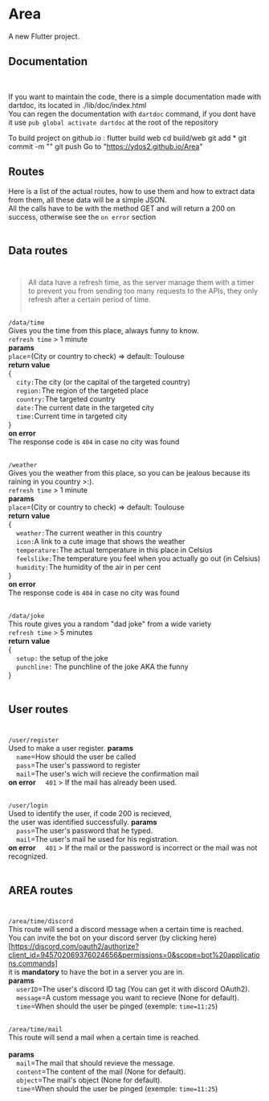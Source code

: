 # Area

A new Flutter project.

## Documentation

<br/>

If you want to maintain the code, there is a simple documentation made with dartdoc, its located in ./lib/doc/index.html <br/>
You can regen the documentation with `dartdoc` command, if you dont have it use `pub global activate dartdoc` at the root of the repository <br/>

To build project on github.io :
flutter build web
cd build/web
git add *
git commit -m ""
git push
Go to "https://ydos2.github.io/Area"

## Routes

Here is a list of the actual routes, how to use them and how to extract data from them, all these data will be a simple JSON.<br>
All the calls have to be with the method GET and will return a 200 on success, otherwise see the `on error` section <br> <br>

## Data routes<br><br>

> All data have a refresh time, as the server manage them with a timer to prevent you from sending too many requests to the APIs, they only refresh after a certain period of time.<br><br>

`/data/time`<br>
Gives you the time from this place, always funny to know.<br>
`refresh time` \> 1 minute<br>
**params**<br>
`place`=(City or country to check) \=> default: Toulouse<br>
**return value**<br>
{<br>
&nbsp;&nbsp;&nbsp;&nbsp;`city:`The city (or the capital of the targeted country)<br>
&nbsp;&nbsp;&nbsp;&nbsp;`region:`The region of the targeted place<br>
&nbsp;&nbsp;&nbsp;&nbsp;`country:`The targeted country<br>
&nbsp;&nbsp;&nbsp;&nbsp;`date:`The current date in the targeted city<br>
&nbsp;&nbsp;&nbsp;&nbsp;`time:`Current time in targeted city<br>
}<br>
**on error**<br>
The response code is `404` in case no city was found<br><br>

`/weather`<br>
Gives you the weather from this place, so you can be jealous because its raining in you country \>\:\).<br>
`refresh time` \> 1 minute<br>
**params**<br>
`place`=(City or country to check) \=> default: Toulouse<br>
**return value**<br>
{<br>
&nbsp;&nbsp;&nbsp;&nbsp;`weather:`The current weather in this country<br>
&nbsp;&nbsp;&nbsp;&nbsp;`icon:`A link to a cute image that shows the weather<br>
&nbsp;&nbsp;&nbsp;&nbsp;`temperature:`The actual temperature in this place in Celsius<br>
&nbsp;&nbsp;&nbsp;&nbsp;`feelslike:`The temperature you feel when you actually go out (in Celsius)<br>
&nbsp;&nbsp;&nbsp;&nbsp;`humidity:`The humidity of the air in per cent<br>
}<br>
**on error**<br>
The response code is `404` in case no city was found<br><br>

`/data/joke` <br>
This route gives you a random "dad joke" from a wide variety <br>
`refresh time` \> 5 minutes<br>
**return value** <br>
{ <br>
&nbsp;&nbsp;&nbsp;&nbsp;`setup:` the setup of the joke  <br>
&nbsp;&nbsp;&nbsp;&nbsp;`punchline:` The punchline of the joke AKA the funny<br>
} <br><br>

## User routes <br><br>

`/user/register`<br>
Used to make a user register.
**params** <br>
&nbsp;&nbsp;&nbsp;&nbsp;`name`=How should the user be called<br>
&nbsp;&nbsp;&nbsp;&nbsp;`pass`=The user's password to register<br>
&nbsp;&nbsp;&nbsp;&nbsp;`mail`=The user's wich will recieve the confirmation mail<br>
**on error**
&nbsp;&nbsp;&nbsp;&nbsp;`401` \> If the mail has already been used.<br><br>

`/user/login`<br>
Used to identify the user, if code 200 is recieved,<br>
the user was identified successfully.
**params** <br>
&nbsp;&nbsp;&nbsp;&nbsp;`pass`=The user's password that he typed.<br>
&nbsp;&nbsp;&nbsp;&nbsp;`mail`=The user's mail he used for his registration.<br>
**on error**
&nbsp;&nbsp;&nbsp;&nbsp;`401` \> If the mail or the password is incorrect or the mail was not recognized.<br><br>

## AREA routes<br><br>

`/area/time/discord`<br>
This route will send a discord message when a certain time is reached.<br>
You can invite the bot on your discord server (by clicking here)[https://discord.com/oauth2/authorize?client_id=945702069376024656&permissions=0&scope=bot%20applications.commands]<br>
it is **mandatory** to have the bot in a server you are in.<br>
**params** <br>
&nbsp;&nbsp;&nbsp;&nbsp;`userID`=The user's discord ID tag (You can get it with discord OAuth2).<br>
&nbsp;&nbsp;&nbsp;&nbsp;`message`=A custom message you want to recieve (None for default).<br>
&nbsp;&nbsp;&nbsp;&nbsp;`time`=When should the user be pinged (exemple: `time=11:25`)<br><br>

`/area/time/mail`<br>
This route will send a mail when a certain time is reached.<br><br>
**params** <br>
&nbsp;&nbsp;&nbsp;&nbsp;`mail`=The mail that should revieve the message.<br>
&nbsp;&nbsp;&nbsp;&nbsp;`content`=The content of the mail (None for default).<br>
&nbsp;&nbsp;&nbsp;&nbsp;`object`=The mail's object (None for default).<br>
&nbsp;&nbsp;&nbsp;&nbsp;`time`=When should the user be pinged (exemple: `time=11:25`)<br><br>
